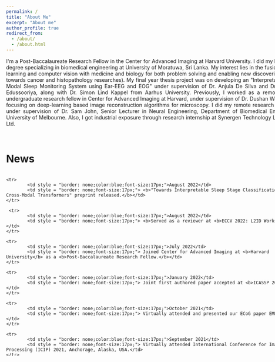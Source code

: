```yaml
---
permalink: /
title: "About Me"
excerpt: "About me"
author_profile: true
redirect_from: 
  - /about/
  - /about.html
---
```

<div style="text-align: justify; width: 800px">
I'm a Post-Baccalaureate Research Fellow in the Center for Advanced Imaging at Harvard University. I did my bachelor's degree specializing in biomedical engineering at University of Moratuwa, Sri Lanka.  My interest lies in the fusion of deep learning and computer vision with medicine and biology for both problem solving and enabling new discoveries (mainly towards cancer and histopathology researches). My final year thesis project was on developing an "Interpretable Multi-Modal Sleep Monitoring System using Ear-EEG and EOG" under supervision of Dr. Anjula De Silva and Dr. Chamira Edussooriya, along with Dr. Simon Lind Kappel from Aarhus University. Previously, I worked as a remote visiting undergraduate research fellow in Center for Advanced Imaging at Harvard, under supervision of Dr. Dushan Wadduwage focusing on deep-learning based image reconstruction algorithms for microscopy. I did my remote research internship under supervision of Dr. Sam John, Senior Lecturer in Neural Engineering, Department of Biomedical Engineering, University of Melbourne. Also, I got industrial exposure through research internship at Synergen Technology Labs (PVT) Ltd. 
</div>

<p>&nbsp;</p>

News
====
 <div style="height: 500px; overflow: auto; width: 800px;">
   <table style = "border: none;width: 100%">
	<colgroup>
       		<col span="1" style="width: 20%;">
       		<col span="1" style="width: 80%;">
    	</colgroup>
	   
	   
	<tr>
    		<td style = "border: none;color:blue;font-size:17px;">August 2022</td>
    		<td style = "border: none;font-size:17px;"> <b>"Towards Interpretable Sleep Stage Classification Using Cross-Modal Transformers" preprint released.</b></td> 	
	</tr>
	   
	 <tr>
    		<td style = "border: none;color:blue;font-size:17px;">August 2022</td>
    		<td style = "border: none;font-size:17px;"> <b>Served as a reviewer at <b>ECCV 2022: L2ID Workshop</b></td> 	
	</tr>
	   
	<tr>
    		<td style = "border: none;color:blue;font-size:17px;">July 2022</td>
    		<td style = "border: none;font-size:17px;"> Joined Center for Advanced Imaging at <b>Harvard University</b> as a <b>Post-Baccalaureate Research Fellow.</b></td> 	
	</tr>
	   
	<tr>
    		<td style = "border: none;color:blue;font-size:17px;">January 2022</td>
    		<td style = "border: none;font-size:17px;"> Joint first authored paper accepted at <b>ICASSP 2022.</b></td> 	
	</tr>

	<tr>
    		<td style = "border: none;color:blue;font-size:17px;">October 2021</td>
    		<td style = "border: none;font-size:17px;"> Virtually attended and presented our ECoG paper EMBC 2021.</td> 	
	</tr>

	<tr>
    		<td style = "border: none;color:blue;font-size:17px;">September 2021</td>
    		<td style = "border: none;font-size:17px;"> Virtually attended International Conference for Image Processing (ICIP) 2021, Anchorage, Alaska, USA.</td> 	
	</tr>

	<tr>
    		<td style = "border: none;color:blue;font-size:17px;">September 2021</td>
    		<td style = "border: none;font-size:17px;"> Our team NFP_Undercover emerged <b> second runners-up </b> at <b> Video and Image Processing (VIP) Cup 2021 </b> in International Conference for Image Processing (ICIP) 2021, Anchorage, Alaska, USA.</td> 	
	</tr>

	<tr>
    		<td style = "border: none;color:blue;font-size:17px;">August 2021</td>
    		<td style = "border: none;font-size:17px;"> Our team NFP_Undercover was qualified to the finals of <b> Video and Image Processing (VIP) Cup 2021 </b> at International Conference for Image Processing (ICIP) 2021, Anchorage, Alaska, USA.</td> 	
	</tr>

	<tr>
    		<td style = "border: none;color:blue;font-size:17px;">July 2021</td>
    		<td style = "border: none;font-size:17px;"> Joined <b> Centre for Advanced Imaging at Harvard University </b> as a <b> Remote Visiting Undergraduate Research Fellow </b>, under supervision of <b> Dr. Dushan. N. Wadduwage</b> from Wadduwage Lab, focusing on deep learning based image reconstruction algorithms for microscopy.</td> 	
	</tr>	

  	<tr>
    		<td style = "border: none;color:blue;font-size:17px;">July 2021</td>
    		<td style = "border: none;font-size:17px;"><b>First Paper (First Author)</b> titled "<b>Decoding of Hand Gestures from Electrocorticography with LSTM Based Deep Neural Network</b>” was accepted at the 43rd EMBC,2021.</td> 	
	</tr>


	<tr>
    		<td style = "border: none;color:blue;font-size:17px;">July 2021</td>
    		<td style = "border: none;font-size:17px;"> Appointed as a <b> Council Member </b> of IEEE EMBS Student Branch Chapter at University of Moratuwa.</td> 	
	</tr>
	
	<tr>
    		<td style = "border: none;color:blue;font-size:17px;">January 2021</td>
    		<td style = "border: none;font-size:17px;"> Our BraiNeoCare research group from theBRIC took part in the CASS 2020-2021 Student Design Competition and successfully completed the first phase (country-level) of the competition and got selected to the second phase (regional-level).</td> 	
	</tr>

	<tr>
    		<td style = "border: none;color:blue;font-size:17px;">November 2020</td>
    		<td style = "border: none;font-size:17px;"> Started my research internship under supervision of <b>Dr. Sam John,</b> Senior Lecturer in Neural Engineering, Department of Biomedical Engineering, University of Melbourne.</td> 	
	</tr>

	<tr>
    		<td style = "border: none;color:blue;font-size:17px;">October 2020</td>
    		<td style = "border: none;font-size:17px;"> Started my 6-month industrial internship as Trainee Research Engineer at Synergen Technology Labs (Pvt) Ltd.</td> 	
	</tr>
	
	<tr>
    		<td style = "border: none;color:blue;font-size:17px;">October 2020</td>
    		<td style = "border: none;font-size:17px;"> Joined the Biomedical Research and Innovation Collective (theBRIC) group as a biomedical researcher.</td> 	
	</tr>

	<tr>
    		<td style = "border: none;color:blue;font-size:17px;">October 2020</td>
    		<td style = "border: none;font-size:17px;"> Our team wanderers emerged <b>IEEE SMC Winners at BR4IN.IO Hackathon, at IEEE System, Man and Cybernetics Conference (SMC) 2020, Toronto, Ontario, Canada </b></td> 	
	</tr>
	
	<tr>
    		<td style = "border: none;color:blue;font-size:17px;">July 2020</td>
    		<td style = "border: none;font-size:17px;"> Appointed as <b> Secretary </b> of IEEE EMBS Student Branch Chapter at University of Moratuwa.</td> 	
	</tr>


	<tr>
    		<td style = "border: none;color:blue;font-size:17px;">May 2020</td>
    		<td style = "border: none;font-size:17px;"> Commenced 6-month mentorship program under <b>Dr. Rukshan Batuwita from Google,</b> through ScholarX 2020 program organized by the Sustainable Education Foundation (SEF) </td> 	
	</tr>

	<tr>
    		<td style = "border: none;color:blue;font-size:17px;">January 2020</td>
    		<td style = "border: none;font-size:17px;"> Our team wanderers emerged champions at Mora Ventures 5.0, organized by the Entrepreneurship Society of University of Moratuwa together with the University Business Linkage Cell (UBLC).</td> 	
	</tr>
	
	<tr>
    		<td style = "border: none;color:blue;font-size:17px;">December 2019</td>
    		<td style = "border: none;font-size:17px;"> Our team wanderers emrged champions at Brainstorm (Nationanwide Biomedical Design Competition) 2019.</td> 	
	</tr>
	
	<tr>
    		<td style = "border: none;color:blue;font-size:17px;">December 2019</td>
    		<td style = "border: none;font-size:17px;"> Our team KIDKIT achieved runners-up at IEEE Innovation Nation Sri Lanka (INSL) 2019 organized by IEEE Sri Lankan Section.</td> 	
	</tr>

	<tr>
    		<td style = "border: none;color:blue;font-size:17px;">November 2019</td>
    		<td style = "border: none;font-size:17px;"> Won gold medal in Kumite under 60kg senior category at Battle of the Fists - Inter University Karate Championship.</td> 	
	</tr>
	
	<tr>
    		<td style = "border: none;color:blue;font-size:17px;">September 2019</td>
    		<td style = "border: none;font-size:17px;"> Team wanderers became champions at the Sri Lankan IoT hackathon (SLIOT) 2019. Also, we demonstrated our product at Techno exhibition 2019.</td> 	
	</tr>
	
	<tr>
    		<td style = "border: none;color:blue;font-size:17px;">September 2019</td>
    		<td style = "border: none;font-size:17px;"> Team wanderers achieved runners-up at the Hackx 2019, the Inter University Startup Challenge organised by Department of Industrial Management, Faculty of Science, University of Moratuwa.</td> 	
	</tr>

	<tr>
    		<td style = "border: none;color:blue;font-size:17px;">May 2019</td>
    		<td style = "border: none;font-size:17px;"> Appointed as <b> Assitant Treasurer </b> of IEEE EMBS Student Branch Chapter at University of Moratuwa.</td> 	
	</tr>

	<tr>
    		<td style = "border: none;color:blue;font-size:17px;">April 2019</td>
    		<td style = "border: none;font-size:17px;"> Started my 2-month research internship at Centre for Biomedical Innovation (CEBI).</td> 	
	</tr>

	<tr>
    		<td style = "border: none;color:blue;font-size:17px;">March 2019</td>
    		<td style = "border: none;font-size:17px;"> Awarded university colours for Karate.</td> 	
	</tr>

	<tr>
    		<td style = "border: none;color:blue;font-size:17px;">November 2018</td>
    		<td style = "border: none;font-size:17px;"> Represented university karate team at inter university karate championship and won silver in Kumite under -55kg senior category.</td> 	
	</tr>

	<tr>
    		<td style = "border: none;color:blue;font-size:17px;">November 2017</td>
    		<td style = "border: none;font-size:17px;"> Won Bronze medal at National Karate Championship in Kumite under -60kg black belt category.</td> 	
	</tr>

	<tr>
    		<td style = "border: none;color:blue;font-size:17px;">September 2017</td>
    		<td style = "border: none;font-size:17px;"> Started my undergraduate degree in biomedical engineering at University of Moratuwa, Sri Lanka.</td> 	
	</tr>
   </table> 
 </div>
